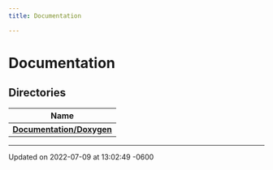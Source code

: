 ```yaml
---
title: Documentation

---
```


# Documentation



## Directories

| Name           |
| -------------- |
| **[Documentation/Doxygen](../Files/dir_82b7eea2627757703ae9d649bc5dbcc3.md#dir-documentation/doxygen)**  |






-------------------------------

Updated on 2022-07-09 at 13:02:49 -0600
